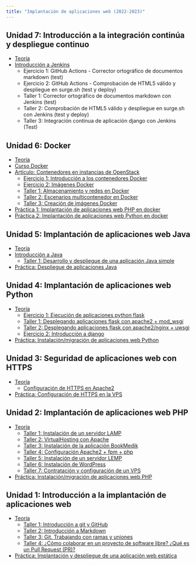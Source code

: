 ```yaml
---
title: "Implantación de aplicaciones web (2022-2023)"
---
```


## Unidad 7: Introducción a la integración continúa y despliegue continuo 

* [Teoría](https://raw.githubusercontent.com/josedom24/presentaciones/main/iaw/ic.pdf)
* [Introducción a Jenkins](jenkins)
	* Ejercicio 1: GitHub Actions - Corrector ortográfico de documentos markdown (test)
	* Ejercicio 2: GitHub Actions - Comprobación de HTML5 válido y despliegue en surge.sh (test y deploy)
	* Taller 1: Corrector ortográfico de documentos markdown con Jenkins (test)
    * Taller 2: Comprobación de HTML5 válido y despliegue en surge.sh con Jenkins (test y deploy)
	* Taller 3: Integración continua de aplicación django con Jenkins (Test)

## Unidad 6: Docker

* [Teoría](https://raw.githubusercontent.com/josedom24/presentaciones/main/iaw/introduccion_docker_ies.pdf)
* [Curso Docker](https://github.com/josedom24/curso_docker_ies)
* [Artículo: Contenedores en instancias de OpenStack](https://www.josedomingo.org/pledin/2022/12/contenedores-instancias-openstack/)
	* [Ejercicio 1: Introducción a los contenedores Docker](6_docker/ejercicio1.html)
	* [Ejercicio 2: Imágenes Docker](6_docker/ejercicio2.html)
	* [Taller 1: Almacenamiento y redes en Docker](6_docker/t1.html)
	* [Taller 2: Escenarios multicontenedor en Docker](6_docker/t2.html)
	* [Taller 3: Creación de imágenes Docker](6_docker/t3.html)
* [Práctica 1: Implantación de aplicaciones web PHP en docker](6_docker/practica1.html)
* [Práctica 2: Implantación de aplicaciones web Python en docker](6_docker/practica2.html)

## Unidad 5: Implantación de aplicaciones web Java

* [Teoría](https://raw.githubusercontent.com/josedom24/presentaciones/main/iaw/java.pdf)
* [Introducción a Java](5_java/tomcat.html)
	* [Taller 1: Desarrollo y despliegue de una aplicación Java simple](5_java/t1.html)
* [Práctica: Despliegue de aplicaciones Java](5_java/practica.html)

## Unidad 4: Implantación de aplicaciones web Python

* [Teoría](https://raw.githubusercontent.com/josedom24/presentaciones/main/iaw/python.pdf)
	* [Ejercicio 1: Ejecución de aplicaciones python flask](4_python/ejercicio1.html)
	* [Taller 1: Desplegando aplicaciones flask con apache2 + mod_wsgi](4_python/t1.html)
	* [Taller 2: Desplegando aplicaciones flask con apache2/nginx + uwsgi](4_python/t2.html)
	* [Ejercicio 2: Introducción a django](4_python/ejercicio2.html)
* [Práctica: Instalación/migración de aplicaciones web Python](4_python/practica.html)

## Unidad 3: Seguridad de aplicaciones web con HTTPS

* [Teoría](https://raw.githubusercontent.com/josedom24/presentaciones/main/iaw/https.pdf)
	* [Configuración de HTTPS en Apache2](3_https/apache2_https.html)
* [Práctica: Configuración de HTTPS en la VPS](3_https/practica.html)

## Unidad 2: Implantación de aplicaciones web PHP

* [Teoría](https://raw.githubusercontent.com/josedom24/presentaciones/main/iaw/php.pdf)
	* [Taller 1: Instalación de un servidor LAMP](2_php/t1.html)
	* [Taller 2: VirtualHosting con Apache](2_php/t2.html)
	* [Taller 3: Instalación de la aplicación BookMedik](2_php/t3.html)
	* [Taller 4: Configuración Apache2 + fpm + php](2_php/t4.html)
	* [Taller 5: Instalación de un servidor LEMP](2_php/t5.html)
	* [Taller 6: Instalación de WordPress](2_php/t6.html)
	* [Taller 7: Contratación y configuración de un VPS](2_php/t7.html)
* [Práctica: Instalación/migración de aplicaciones web PHP](2_php/practica.html)

## Unidad 1: Introducción a la implantación de aplicaciones web

* [Teoría](https://raw.githubusercontent.com/josedom24/presentaciones/main/iaw/introduccion.pdf)
	* [Taller 1: Introducción a git y GitHub](1_introduccion/t1.html)
	* [Taller 2: Introducción a Markdown](1_introduccion/t2.html)
	* [Taller 3: Git. Trabajando con ramas y uniones](1_introduccion/t3.html)
	* [Taller 4: ¿Cómo colaborar en un proyecto de software libre? ¿Qué es un Pull Request (PR)?](1_introduccion/t4.html)
* [Práctica: Implantación y despliegue de una aplicación web estática](1_introduccion/practica.html)



